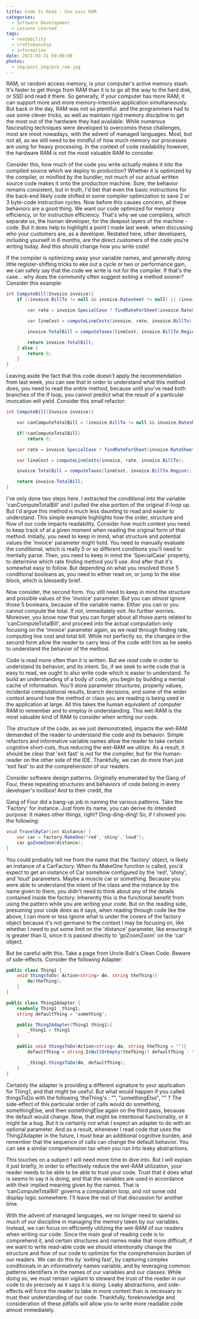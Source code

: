 ```yaml
---
title: Code Is Read - Use Less RAM
categories:
  - Software Development
  - Lessons Learned
tags:
  - readability
  - craftsmanship
  - information
date: 2021-03-31 09:00:00
photos:
  - img/post_img/pcb_ram.jpg
---
```


RAM, or random access memory, is your computer's active memory stash. It's faster to get things from RAM than it is to go all the way to the hard disk, or SSD and read it there. So generally, if your computer has more RAM, it can support more and more memory-intensive application simultaneously. But back in the day, RAM was not so plentiful. and the programmers had to use some clever tricks, as well as maintain rigid memory discipline to get the most out of the hardware they had available. While numerous fascinating techniques were developed to overcomes these challenges, most are moot nowadays, with the advent of managed languages. Most, but not all, as we still need to be mindful of how much memory our processes are using for heavy processing. In the context of code readability however, the hardware RAM is not the most valuable RAM to consider.

Consider this, how much of the code you write actually makes it into the compiled source which we deploy to production? Whether it is optimized by the compiler, or minified by the bundler, not much of our actual written source code makes it onto the production machine. Sure, the behavior remains consistent, but in truth, I'd bet that even the basic instructions for the back-end likely code shifted in some compiler optimization to save 2 or 3 byte-code instruction cycles. Now before this causes concern, all these behaviors are a good thing. We want our code optimized for memory efficiency, or for instruction efficiency. That's why we use compilers, which separate us, the human developer, for the deepest layers of the machine -code. But it does help to highlight a point I made last week. when discussing who your customers are, as a developer. Restated here, other developers, including yourself in 6 months, are the direct customers of the code you’re writing today. And this should change how you write code!

If the compiler is optimizing away your variable names, and generally doing little register-shifting tricks to eke out a cycle or two or performance gain, we can safely say that the code we write is not for the compiler. If that's the case... why does the community often suggest exiting a method sooner? Consider this example:

```csharp
int ComputeBill(Invoice invoice){
    if ((invoice.BillTo != null && invoice.Ratesheet != null) || (invoice.SpecialCase && invoice.RateSheet == null) {

        var rate = invoice.SpecialCase ? findRateForSheet(invoice.RateSheet, invoice.BillTo) : findSpecialRate(invoice);

        var lineCost = computeLineCosts(invoice, rate, invoice.BillTo);

        invoice.TotalBill = computeTaxes(lineCost, invoice.BillTo.Region);

        return invoice.TotalBill;
    } else {
        return 0;
    }
}
```

Leaving aside the fact that this code doesn't apply the recommendation from last week, you can see that in order to understand what this method does, you need to read the _entire_ method, because until you've read both branches of the If loop, you cannot predict what the result of a particular invocation will yield. Consider this small refactor:

```csharp
int ComputeBill(Invoice invoice){

    var canComputeTotalBill = (invoice.BillTo != null && invoice.Ratesheet != null) || (invoice.SpecialCase && invoice.RateSheet == null);

    if(!canComputeTotalBill)
        return 0;

    var rate = invoice.SpecialCase ? findRateForSheet(invoice.RateSheet, invoice.BillTo) : findSpecialRate(invoice);

    var lineCost = computeLineCosts(invoice, rate, invoice.BillTo);

    invoice.TotalBill = computeTaxes(lineCost, invoice.BillTo.Region);

    return invoice.TotalBill;
}

```

I've only done two steps here. I extracted the conditional into the variable 'canComputeTotalBill' and I pulled the else portion of the original if-loop up. But I'd argue this method is much less daunting to read and easier to understand. This simple example highlights how the order, structure and flow of our code impacts readability. Consider how much context you need to keep track of at a given moment when reading the original form of that method. Initially, you need to keep in mind, what structure and potential values the 'invoice' parameter might hold. You need to manually evaluate the conditional, which is really 5 or so different conditions you'll need to mentally parse. Then, you need to keep in mind the 'SpecialCase' property, to determine which rate finding method you'll use. And after that it's somewhat easy to follow. But depending on what you resolved those 5 conditional booleans as, you need to either read on, or jump to the else block, which is blessedly brief.

Now consider, the second form. You still need to keep in mind the structure and possible values of the 'invoice' parameter. But you can _almost_ ignore those 5 booleans, because of the variable name. Either you can or you cannot compute the total. If not, immediately exit. No further worries. Moreover, you know now that you can forget about all those parts related to 'canComputeTotalBill', and proceed into the actual computation only focusing on the 'invoice' parameter again, as we read through finding rate, computing line cost and total bill. While not perfectly so, the changes in the second form allow the reader to carry less of the code with him as he seeks to understand the behavior of the method.

Code is read more often than it is written. But we _read_ code in order to understand its behavior, and its intent. So, if we seek to write code that is easy to read, we ought to also write code which is easier to understand. To build an understanding of a body of code, you begin by building a mental cache of information. You'll store parameter structures, property values, incidental computational results, branch decisions, and some of the wider context around how the method or class you are reading is being used in the application at large. All this takes the human equivalent of computer RAM to remember and to employ in understanding. This wet-RAM is the most valuable kind of RAM to consider when writing our code.

The structure of the code, as we just demonstrated, impacts the wet-RAM demanded of the reader to understand the code and its behavior. Simple refactors and informative variable names allow the reader to take certain cognitive short-cuts, thus reducing the wet-RAM we utilize. As a result, it should be clear that 'exit fast' is _not_ for the compiler, but for the human-reader on the other side of the IDE. Thankfully, we can do more than just 'exit fast' to aid the comprehension of our readers.

Consider software design patterns. Originally enumerated by the Gang of Four, these repeating structures and behaviors of code belong in every developer's toolbox! And to their credit, the

Gang of Four did a bang-up job in naming the various patterns. Take the 'Factory' for instance. Just from its name, you can derive its intended purpose: It makes other things, right? Ding-ding-ding! So, if I showed you the following:

```csharp
void TravelByCar(int distance) {
    var car = factory.MakeOne('red','shiny','loud');
    car.goZoomZoom(distance);
}
```

You could probably tell me from the name that the 'factory' object, is likely an instance of a CarFactory. When its MakeOne function is called, you'd expect to get an instance of Car somehow configured by the 'red', 'shiny', and 'loud' parameters. Maybe a muscle car or something. Because you were able to understand the intent of the class and the instance by the name given to them, you didn't need to think about any of the details contained inside the factory. Inherently this is the functional benefit from using the pattern while you are writing your code. But on the reading side, presuming your code does as it says, when reading through code like the above, I can more or less ignore what is under the covers of the factory object because it's not germane to the context I may be focusing on, like whether I need to put some limit on the 'distance' parameter, like ensuring it is greater than 0, since it is passed directly to 'goZoomZoom' on the 'car' object.

But be careful with this. Take a page from Uncle Bob's Clean Code. Beware of side-effects. Consider the following Adapter:

```csharp
public class Thing1 {
    void thingsToDo( Action<string> do, string theThing){
        do(theThing);
    }
}

public class Thing2Adapter {
    readonly Thing1 _thing1;
    string defaultThing = 'something';

    public Thing2Adapter(Thing1 thing1){
        _thing1 = thing1
    }

    public void thingsToDo(Action<string> do, string theThing = ""){
        defaultThing = string.IsNullOrEmpty(theThing)? defaultThing : theThing;

        _thing1.thingsToDo(do, defaultThing);
    }
}
```

Certainly the adapter is providing a different signature to your application for Thing1, and that might be useful. But what would happen if you called thingsToDo with the following 'theThing's : "", "somethingElse", "" ? The side-effect of this particular order of calls would do something, somethingElse, and then somethingElse again on the third pass, because the default would change. Now, that might be intentional functionality, or it might be a bug. But it is certainly not what I expect an adapter to do with an optional parameter. And as a result, whenever I read code that uses the Thing2Adapter in the future, I must bear an additional cognitive burden, and remember that the sequence of calls can change the default behavior. You can see a similar comprehension tax when you run into leaky abstractions.

This touches on a subject I will need more time to dive into. But I will explain it just briefly, in order to effectively reduce the wet-RAM utilization, your reader needs to be able to be able to trust your code. Trust that it does what is seems to say it is doing, and that the variables are used in accordance with their implied meaning given by the names. That is 'canComputeTotalBill' governs a computation loop, and not some odd display logic somewhere. I'll leave the rest of that discussion for another time.

With the advent of managed languages, we no longer need to spend so much of our discipline in managing the memory taken by our variables. Instead, we can focus on efficiently utilizing the wet-RAM of our readers when writing our code. Since the main goal of reading code is to comprehend it, and certain structures and names make that more difficult, if we want to write read-able code we should intentionally change the structure and flow of our code to optimize for the comprehension burden of our readers. We can do this by 'exiting fast', by capturing complex conditionals in an informatively names variable, and by leveraging common patterns identifiers in the names of our variables and our classes. While doing so, we must remain vigilant to steward the trust of the reader in our code to do precisely as it says it is doing. Leaky abstractions, and side-effects will force the reader to take in more context than is necessary to trust their understanding of our code. Thankfully, foreknowledge and consideration of these pitfalls will allow you to write more readable code almost immediately.
